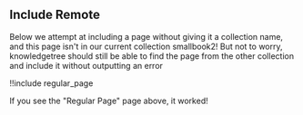 ## Include Remote

Below we attempt at including a page without giving it a collection name, and this page isn't in our current collection smallbook2! But not to worry, knowledgetree should still be able to find the page from the other collection and include it without outputting an error

!!include regular_page

If you see the "Regular Page" page above, it worked!